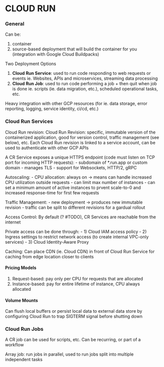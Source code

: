 # CLOUD RUN

### General 

Can be: 
1) container 
2) source-based deployment that will build the container for you (integration with Google Cloud Buildpacks)

Two Deployment Options
1) **Cloud Run Service**: used to run code responding to web requests or events ie. Websites, APIs and microservices, streaming data processing
2) **Cloud Run Job**: used to run code performing a job + then quit when job is done ie. scripts (ie. data migration, etc.), scheduled operational tasks, etc.  

Heavy integration with other GCP resources (for ie. data storage, error reporting, logging, service identity, ci/cd, etc.)

### Cloud Run Services

Cloud Run revision: 
Cloud Run Revision: specific, immutable version of the containerized application, good for version control, traffic management (see below), etc. 
Each Cloud Run revision is linked to a service account, can be used to authenticate with other GCP APIs


A CR Service exposes a unique HTTPS endpoint (code must listen on TCP port for incoming HTTP requests): 
    - subdomain of *.run.app or custom domain 
    - manages TLS 
    - support for Websockets, HTTP/2, gRPC

Autoscaling: 
    - CPU allocation: always on -> means can handle increased CPU utilization outside requests 
    - can limit max number of instances 
    - can set a minimum amount of active instances to prvent scale-to-0 and increased response-time for first few requests 

Traffic Management: 
    - new deployment -> produces new immutable revision 
    - traffic can be split to different revisions for a gardual rollout 

Access Control: 
By default (? #TODO), CR Services are reachable from the internet 
  
Private access can be done through: 
    - 1) Cloud IAM access policy 
    - 2) Ingress settings to restrict network access (to create internal VPC-only services)
    - 3) Cloud Identity-Aware Proxy 

Caching: 
Can place CDN (ie. Cloud CDN) in front of Cloud Run Service for caching from edge location closer to clients


#### Pricing Models 

1) Request-based: pay only per CPU for requests that are allocated
2) Instance-based: pay for entire lifetime of instance, CPU always allocated 


#### Volume Mounts 
Can flush local buffers or persist local data to external data store by configuring Cloud Run to trap SIGTERM signal before shutting down 

### Cloud Run Jobs 

A CR job can be used for scripts, etc. Can be recurring, or part of a workflow 

Array job: run jobs in parallel, used to run jobs split into multiple independent tasks